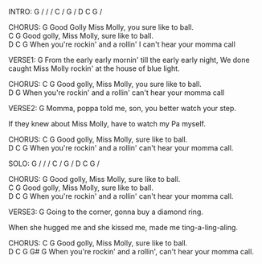 INTRO:
G  /  /  /
C  /  G  /
D  C  G  /
 
CHORUS:
                G
Good Golly Miss Molly, you sure like to ball.             
C                   G
Good golly, Miss Molly, sure like to ball.                       
D      C                        G
When you're rockin' and a rollin' I can't hear your momma call 

VERSE1:
         G
From the early early mornin' till the early early night, 
We done caught Miss Molly rockin' at the house of blue light.
 
CHORUS:
                 C                       G
Good golly, Miss Molly, you sure like to ball.                         
D                             G
When you're rockin' and a rollin' can't hear your momma call 

VERSE2:
G
Momma, poppa told me, son, you better watch your step.
 
If they knew about Miss Molly, have to watch my Pa myself.
 
CHORUS:
                 C                   G
Good golly, Miss Molly, sure like to ball.                          
D      C                       G
When you're rockin' and a rollin' can't hear your momma call. 

SOLO:
G  /  /  /
C  /  G  /
D  C  G  /
 
CHORUS:
                 G
Good golly, Miss Molly, sure like to ball.         
C                   G
Good golly, Miss Molly, sure like to ball.                  
D      C                       G
When you're rockin' and a rollin' can't hear your momma call. 

VERSE3:
G
Going to the corner, gonna buy a diamond ring.
 
When she hugged me and she kissed me, made me ting-a-ling-aling.
 
CHORUS:
                 C                   G
Good golly, Miss Molly, sure like to ball.                          
D       C                      G     G#  G
When you're rockin' and a rollin', can't hear your momma call.
